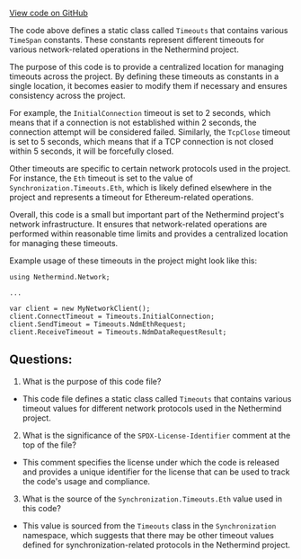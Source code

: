 [View code on GitHub](https://github.com/NethermindEth/nethermind/src/Nethermind/Nethermind.Network/Timeouts.cs)

The code above defines a static class called `Timeouts` that contains various `TimeSpan` constants. These constants represent different timeouts for various network-related operations in the Nethermind project. 

The purpose of this code is to provide a centralized location for managing timeouts across the project. By defining these timeouts as constants in a single location, it becomes easier to modify them if necessary and ensures consistency across the project. 

For example, the `InitialConnection` timeout is set to 2 seconds, which means that if a connection is not established within 2 seconds, the connection attempt will be considered failed. Similarly, the `TcpClose` timeout is set to 5 seconds, which means that if a TCP connection is not closed within 5 seconds, it will be forcefully closed. 

Other timeouts are specific to certain network protocols used in the project. For instance, the `Eth` timeout is set to the value of `Synchronization.Timeouts.Eth`, which is likely defined elsewhere in the project and represents a timeout for Ethereum-related operations. 

Overall, this code is a small but important part of the Nethermind project's network infrastructure. It ensures that network-related operations are performed within reasonable time limits and provides a centralized location for managing these timeouts. 

Example usage of these timeouts in the project might look like this:

```
using Nethermind.Network;

...

var client = new MyNetworkClient();
client.ConnectTimeout = Timeouts.InitialConnection;
client.SendTimeout = Timeouts.NdmEthRequest;
client.ReceiveTimeout = Timeouts.NdmDataRequestResult;
```
## Questions: 
 1. What is the purpose of this code file?
- This code file defines a static class called `Timeouts` that contains various timeout values for different network protocols used in the Nethermind project.

2. What is the significance of the `SPDX-License-Identifier` comment at the top of the file?
- This comment specifies the license under which the code is released and provides a unique identifier for the license that can be used to track the code's usage and compliance.

3. What is the source of the `Synchronization.Timeouts.Eth` value used in this code?
- This value is sourced from the `Timeouts` class in the `Synchronization` namespace, which suggests that there may be other timeout values defined for synchronization-related protocols in the Nethermind project.